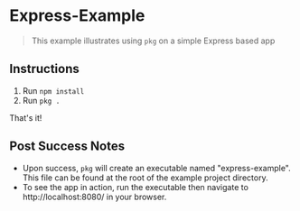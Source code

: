 # Express-Example

> This example illustrates using `pkg` on a simple Express based app

## Instructions

  1. Run `npm install`
  2. Run `pkg .`

  That's it!

## Post Success Notes

  * Upon success, `pkg` will create an executable named "express-example". This file can be found at the root of the example project directory.
  * To see the app in action, run the executable then navigate to http://localhost:8080/ in your browser.
